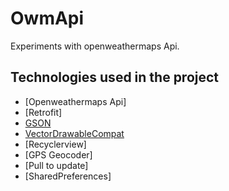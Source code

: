 # OwmApi
Experiments with openweathermaps Api.

## Technologies used in the project

* [Openweathermaps Api]
* [Retrofit]
* [GSON](https://github.com/google/gson)
* [VectorDrawableCompat](https://developer.android.com/reference/android/support/graphics/drawable/VectorDrawableCompat.html)
* [Recyclerview]
* [GPS Geocoder]
* [Pull to update]
* [SharedPreferences]
